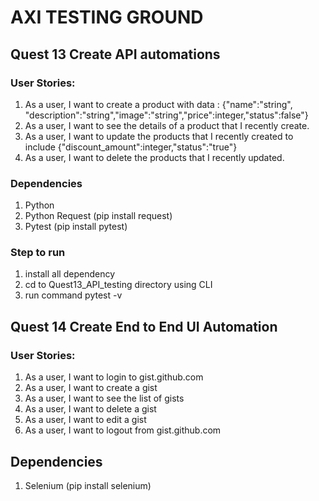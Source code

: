 # AXI TESTING GROUND
## Quest 13 Create API automations
### User Stories:
1. As a user, I want to create a product with data : {"name":"string", "description":"string","image":"string","price":integer,"status":false"}
2. As a user, I want to see the details of a product that I recently create.
3. As a user, I want to update the products that I recently created to include {"discount_amount":integer,"status":"true"}
4. As a user, I want to delete the products that I recently updated.

### Dependencies
1. Python
2. Python Request (pip install request)
3. Pytest (pip install pytest)

### Step to run
1. install all dependency
2. cd to Quest13_API_testing directory using CLI
3. run command pytest -v

## Quest 14 Create End to End UI Automation
### User Stories:
1. As a user, I want to login to gist.github.com
2. As a user, I want to create a gist
3. As a user, I want to see the list of gists
4. As a user, I want to delete a gist
5. As a user, I want to edit a gist
6. As a user, I want to logout from gist.github.com

## Dependencies
1. Selenium  (pip install selenium)